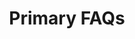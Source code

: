 ---
title: Primary FAQs
category: Marketing
paid: false
isActive: true
ltr: {"react":{"jsxCss":[{"label":"App.jsx","code":"export default () => {\n\n    const faqsList = [\n        {\n            q: \"What are some random questions to ask?\",\n            a: \"That's exactly the reason we created this random question generator. There are hundreds of random questions to choose from so you're able to find the perfect random question.\"\n        },\n        {\n            q: \"Do you include common questions?\",\n            a: \"This generator doesn't include most common questions. The thought is that you can come up with common questions on your own so most of the questions in this generator.\"\n        },\n        {\n            q: \"Can I use this for 21 questions?\",\n            a: \"Yes! there are two ways that you can use this question generator depending on what you're after. You can indicate that you want 21 questions generated.\"\n        },\n        {\n            q: \"Are these questions for girls or for boys?\",\n            a: \"The questions in this generator are gender neutral and can be used to ask either male of females (or any other gender the person identifies with).\"\n        },\n        {\n            q: \"What are some random questions to ask?\",\n            a: \"That's exactly the reason we created this random question generator. There are hundreds of random questions to choose from so you're able to find the perfect random question to ask friends.\"\n        },\n        {\n            q: \"What do you wish you had more talent doing?\",\n            a: \"If you've been searching for a way to get random questions, you've landed on the correct webpage. We created the Random Question Generator to ask you as many random questions as your heart desires.\"\n        },        \n    ]\n  \n    return (\n        <section className=\"faqs-primary\">\n            <div className=\"faqs-header\">\n                <h1>\n                    Frequently Asked Questions\n                </h1>\n                <p>\n                    Answered all frequently asked questions, Still confused? feel free to contact us.\n                </p>\n            </div>\n            <div className=\"faqs-container\">\n                {\n                    faqsList.map((item, idx) => (\n                        <div \n                            className=\"faqs-card\"\n                            key={idx}\n                        >\n                            <h4>\n                                {item.q}\n                            </h4>\n                            <p>\n                                {item.a}\n                            </p>\n                        </div>\n                    ))\n                }\n            </div>\n        </section>\n    )\n}"},{"code":".faqs-primary {\n  line-height: 1.625;\n  max-width: 1280px;\n  margin: 3rem auto 0 auto;\n  padding: 0 1rem 0 1rem;\n}\n@media (min-width: 1024px) {\n  .faqs-primary {\n    padding: 0 2rem 0 2rem;\n  }\n}\n.faqs-primary .faqs-header {\n  text-align: center;\n}\n.faqs-primary .faqs-header > * + * {\n  margin-top: 0.75rem;\n}\n.faqs-primary .faqs-header h1 {\n  font-size: 1.875rem;\n  line-height: 2.25rem;\n  color: #1f2937;\n  font-weight: 600;\n}\n.faqs-primary .faqs-header p {\n  max-width: 32rem;\n  font-size: 1.125rem;\n  line-height: 1.75rem;\n  color: #4b5563;\n  margin-left: auto;\n  margin-right: auto;\n}\n.faqs-primary .faqs-container {\n  margin-top: 3.5rem;\n  gap: 1rem;\n}\n@media (min-width: 640px) {\n  .faqs-primary .faqs-container {\n    display: grid;\n    grid-template-columns: repeat(2, minmax(0, 1fr));\n  }\n}\n@media (min-width: 1024px) {\n  .faqs-primary .faqs-container {\n    grid-template-columns: repeat(3, minmax(0, 1fr));\n  }\n}\n.faqs-primary .faqs-container .faqs-card {\n  margin-top: 1.25rem;\n}\n.faqs-primary .faqs-container .faqs-card > * + * {\n  margin-top: 0.75rem;\n}\n.faqs-primary .faqs-container .faqs-card h4 {\n  color: #374151;\n  font-size: 1.25rem;\n  line-height: 1.75rem;\n  font-weight: 500;\n}\n.faqs-primary .faqs-container .faqs-card p {\n  color: #6b7280;\n}","label":"style.css"}],"jsxTail":[{"label":"App.jsx","code":"export default () => {\n\n    const faqsList = [\n        {\n            q: \"What are some random questions to ask?\",\n            a: \"That's exactly the reason we created this random question generator. There are hundreds of random questions to choose from so you're able to find the perfect random question.\"\n        },\n        {\n            q: \"Do you include common questions?\",\n            a: \"This generator doesn't include most common questions. The thought is that you can come up with common questions on your own so most of the questions in this generator.\"\n        },\n        {\n            q: \"Can I use this for 21 questions?\",\n            a: \"Yes! there are two ways that you can use this question generator depending on what you're after. You can indicate that you want 21 questions generated.\"\n        },\n        {\n            q: \"Are these questions for girls or for boys?\",\n            a: \"The questions in this generator are gender neutral and can be used to ask either male of females (or any other gender the person identifies with).\"\n        },\n        {\n            q: \"What are some random questions to ask?\",\n            a: \"That's exactly the reason we created this random question generator. There are hundreds of random questions to choose from so you're able to find the perfect random question to ask friends.\"\n        },\n        {\n            q: \"What do you wish you had more talent doing?\",\n            a: \"If you've been searching for a way to get random questions, you've landed on the correct webpage. We created the Random Question Generator to ask you as many random questions as your heart desires.\"\n        },        \n    ]\n  \n    return (\n        <section className=\"leading-relaxed max-w-screen-xl mt-12 mx-auto px-4 md:px-8\">\n            <div className=\"space-y-3 text-center\">\n                <h1 className=\"text-3xl text-gray-800 font-semibold\">\n                    Frequently Asked Questions\n                </h1>\n                <p className=\"text-gray-600 max-w-lg mx-auto text-lg\">\n                    Answered all frequently asked questions, Still confused? feel free to contact us.\n                </p>\n            </div>\n            <div className=\"mt-14 gap-4 sm:grid sm:grid-cols-2 lg:grid-cols-3\">\n                {\n                    faqsList.map((item, idx) => (\n                        <div \n                            className=\"space-y-3 mt-5\"\n                            key={idx}\n                        >\n                            <h4 className=\"text-xl text-gray-700 font-medium\">\n                                {item.q}\n                            </h4>\n                            <p className=\"text-gray-500\">\n                                {item.a}\n                            </p>\n                        </div>\n                    ))\n                }\n            </div>\n        </section>\n    )\n}"}]},"preview":"function App() {\n  const faqsList = [{\n    q: \"What are some random questions to ask?\",\n    a: \"That's exactly the reason we created this random question generator. There are hundreds of random questions to choose from so you're able to find the perfect random question.\"\n  }, {\n    q: \"Do you include common questions?\",\n    a: \"This generator doesn't include most common questions. The thought is that you can come up with common questions on your own so most of the questions in this generator.\"\n  }, {\n    q: \"Can I use this for 21 questions?\",\n    a: \"Yes! there are two ways that you can use this question generator depending on what you're after. You can indicate that you want 21 questions generated.\"\n  }, {\n    q: \"Are these questions for girls or for boys?\",\n    a: \"The questions in this generator are gender neutral and can be used to ask either male of females (or any other gender the person identifies with).\"\n  }, {\n    q: \"What are some random questions to ask?\",\n    a: \"That's exactly the reason we created this random question generator. There are hundreds of random questions to choose from so you're able to find the perfect random question to ask friends.\"\n  }, {\n    q: \"What do you wish you had more talent doing?\",\n    a: \"If you've been searching for a way to get random questions, you've landed on the correct webpage. We created the Random Question Generator to ask you as many random questions as your heart desires.\"\n  }];\n  return /*#__PURE__*/React.createElement(\"section\", {\n    className: \"leading-relaxed max-w-screen-xl py-12 mx-auto px-4 md:px-8\"\n  }, /*#__PURE__*/React.createElement(\"div\", {\n    className: \"space-y-3 text-center\"\n  }, /*#__PURE__*/React.createElement(\"h1\", {\n    className: \"text-3xl text-gray-800 font-semibold\"\n  }, \"Frequently Asked Questions\"), /*#__PURE__*/React.createElement(\"p\", {\n    className: \"text-gray-600 max-w-lg mx-auto text-lg\"\n  }, \"Answered all frequently asked questions, Still confused? feel free to contact us.\")), /*#__PURE__*/React.createElement(\"div\", {\n    className: \"mt-14 gap-4 sm:grid sm:grid-cols-2 lg:grid-cols-3\"\n  }, faqsList.map((item, idx) => /*#__PURE__*/React.createElement(\"div\", {\n    className: \"space-y-3 mt-5\",\n    key: idx\n  }, /*#__PURE__*/React.createElement(\"h4\", {\n    className: \"text-xl text-gray-700 font-medium\"\n  }, item.q), /*#__PURE__*/React.createElement(\"p\", {\n    className: \"text-gray-500\"\n  }, item.a)))));\n}","vue":{"vueCss":[{"label":"App.vue","code":"<template>\n  <section class=\"faqs-primary\">\n    <div class=\"faqs-header\">\n      <h1>\n        Frequently Asked Questions\n      </h1>\n      <p>\n        Answered all frequently asked questions, Still confused? feel free to contact us.\n      </p>\n    </div>\n    <div class=\"faqs-container\">\n      <div v-for=\"item in faqsList\" class=\"faqs-card\">\n        <h4>\n          {{item.q}}\n        </h4>\n        <p>\n          {{item.a}}\n        </p>\n      </div>\n    </div>\n  </section>\n</template>\n\n<script>\nexport default {\n  data: function () {\n    return {\n      faqsList: [\n        {\n          q: \"What are some random questions to ask?\",\n          a: \"That's exactly the reason we created this random question generator. There are hundreds of random questions to choose from so you're able to find the perfect random question.\"\n        },\n        {\n          q: \"Do you include common questions?\",\n          a: \"This generator doesn't include most common questions. The thought is that you can come up with common questions on your own so most of the questions in this generator.\"\n        },\n        {\n          q: \"Can I use this for 21 questions?\",\n          a: \"Yes! there are two ways that you can use this question generator depending on what you're after. You can indicate that you want 21 questions generated.\"\n        },\n        {\n          q: \"Are these questions for girls or for boys?\",\n          a: \"The questions in this generator are gender neutral and can be used to ask either male of females (or any other gender the person identifies with).\"\n        },\n        {\n          q: \"What are some random questions to ask?\",\n          a: \"That's exactly the reason we created this random question generator. There are hundreds of random questions to choose from so you're able to find the perfect random question to ask friends.\"\n        },\n        {\n          q: \"What do you wish you had more talent doing?\",\n          a: \"If you've been searching for a way to get random questions, you've landed on the correct webpage. We created the Random Question Generator to ask you as many random questions as your heart desires.\"\n        },\n      ]\n    }\n  },\n}\n</script>"},{"label":"style.css","code":".faqs-primary {\n  line-height: 1.625;\n  max-width: 1280px;\n  margin: 3rem auto 0 auto;\n  padding: 0 1rem 0 1rem;\n}\n\n@media (min-width: 1024px) {\n  .faqs-primary {\n    padding: 0 2rem 0 2rem;\n  }\n}\n\n.faqs-primary .faqs-header {\n  text-align: center;\n}\n\n.faqs-primary .faqs-header>*+* {\n  margin-top: 0.75rem;\n}\n\n.faqs-primary .faqs-header h1 {\n  font-size: 1.875rem;\n  line-height: 2.25rem;\n  color: #1f2937;\n  font-weight: 600;\n}\n\n.faqs-primary .faqs-header p {\n  max-width: 32rem;\n  font-size: 1.125rem;\n  line-height: 1.75rem;\n  color: #4b5563;\n  margin-left: auto;\n  margin-right: auto;\n}\n\n.faqs-primary .faqs-container {\n  margin-top: 3.5rem;\n  gap: 1rem;\n}\n\n@media (min-width: 640px) {\n  .faqs-primary .faqs-container {\n    display: grid;\n    grid-template-columns: repeat(2, minmax(0, 1fr));\n  }\n}\n\n@media (min-width: 1024px) {\n  .faqs-primary .faqs-container {\n    grid-template-columns: repeat(3, minmax(0, 1fr));\n  }\n}\n\n.faqs-primary .faqs-container .faqs-card {\n  margin-top: 1.25rem;\n}\n\n.faqs-primary .faqs-container .faqs-card>*+* {\n  margin-top: 0.75rem;\n}\n\n.faqs-primary .faqs-container .faqs-card h4 {\n  color: #374151;\n  font-size: 1.25rem;\n  line-height: 1.75rem;\n  font-weight: 500;\n}\n\n.faqs-primary .faqs-container .faqs-card p {\n  color: #6b7280;\n}"}],"vueTail":[{"code":"<template>\n  <section class=\"leading-relaxed max-w-screen-xl mt-12 mx-auto px-4 lg:px-8\">\n    <div class=\"space-y-3 text-center\">\n      <h1 class=\"text-3xl text-gray-800 font-semibold\">\n        Frequently Asked Questions\n      </h1>\n      <p class=\"text-gray-600 max-w-lg mx-auto text-lg\">\n        Answered all frequently asked questions, Still confused? feel free to contact us.\n      </p>\n    </div>\n    <div class=\"mt-14 gap-4 sm:grid sm:grid-cols-2 lg:grid-cols-3\">\n      <div v-for=\"item in faqsList\" :key=\"item.id\" class=\"space-y-3 mt-5\">\n        <h4 class=\"text-xl text-gray-700 font-medium\">\n          {{ item.q }}\n        </h4>\n        <p class=\"text-gray-500\">\n          {{ item.a }}\n        </p>\n      </div>\n    </div>\n  </section>\n</template>\n\n<script>\nexport default {\n  data: function () {\n    return {\n      faqsList: [\n        {\n          q: \"What are some random questions to ask?\",\n          a: \"That's exactly the reason we created this random question generator. There are hundreds of random questions to choose from so you're able to find the perfect random question.\"\n        },\n        {\n          q: \"Do you include common questions?\",\n          a: \"This generator doesn't include most common questions. The thought is that you can come up with common questions on your own so most of the questions in this generator.\"\n        },\n        {\n          q: \"Can I use this for 21 questions?\",\n          a: \"Yes! there are two ways that you can use this question generator depending on what you're after. You can indicate that you want 21 questions generated.\"\n        },\n        {\n          q: \"Are these questions for girls or for boys?\",\n          a: \"The questions in this generator are gender neutral and can be used to ask either male of females (or any other gender the person identifies with).\"\n        },\n        {\n          q: \"What are some random questions to ask?\",\n          a: \"That's exactly the reason we created this random question generator. There are hundreds of random questions to choose from so you're able to find the perfect random question to ask friends.\"\n        },\n        {\n          q: \"What do you wish you had more talent doing?\",\n          a: \"If you've been searching for a way to get random questions, you've landed on the correct webpage. We created the Random Question Generator to ask you as many random questions as your heart desires.\"\n        },\n      ]\n    }\n  },\n}\n</script>","label":"App.vue"}]}}
rtl: {"vue":{"vueTail":[],"vueCss":[]},"preview":"function App() {\n  const faqsList = [{\n    q: \"ما هي بعض الأسئلة العشوائية التي يجب طرحها؟\",\n    a: \"هذا هو بالضبط سبب إنشاء مولد الأسئلة العشوائية هذا. هناك المئات من الأسئلة العشوائية للاختيار من بينها حتى تتمكن من العثور على السؤال العشوائي المثالي.\"\n  }, {\n    q: \"هل تقوم بتضمين أسئلة شائعة؟\",\n    a: \"لا يتضمن هذا المولد الأسئلة الأكثر شيوعًا. الفكرة هي أنه يمكنك طرح أسئلة شائعة بمفردك ، لذا فإن معظم الأسئلة في هذا المولد.\"\n  }, {\n    q: \"هل يمكنني استخدام هذا لـ 21 سؤالاً؟\",\n    a: \"نعم! هناك طريقتان يمكنك من خلالهما استخدام منشئ الأسئلة هذا بناءً على ما تبحث عنه. يمكنك الإشارة إلى أنك تريد إنشاء 21 سؤالاً.\"\n  }, {\n    q: \"هل هذه الأسئلة للبنات أم للفتيان؟\",\n    a: \"الأسئلة في هذا المولد محايدة بين الجنسين ويمكن استخدامها لسؤال أي ذكر من الإناث (أو أي جنس آخر يحدده الشخص).\"\n  }, {\n    q: \"ما هي بعض الأسئلة العشوائية التي يجب طرحها؟\",\n    a: \"هذا هو بالضبط سبب إنشاء مولد الأسئلة العشوائية هذا. هناك المئات من الأسئلة العشوائية للاختيار من بينها حتى تتمكن من العثور على السؤال العشوائي المثالي لطرحه على الأصدقاء.\"\n  }, {\n    q: \"ماذا تتمنى لو كان لديك المزيد من المواهب تفعل؟\",\n    a: \"إذا كنت تبحث عن طريقة للحصول على أسئلة عشوائية ، فقد وصلت إلى صفحة الويب الصحيحة. لقد أنشأنا منشئ الأسئلة العشوائية ليطرح عليك أكبر عدد من الأسئلة العشوائية التي يرغبها قلبك.\"\n  }];\n  return /*#__PURE__*/React.createElement(\"section\", {\n    className: \"leading-relaxed max-w-screen-xl py-12 mx-auto px-4 md:px-8\"\n  }, /*#__PURE__*/React.createElement(\"div\", {\n    className: \"space-y-3 text-center\"\n  }, /*#__PURE__*/React.createElement(\"h1\", {\n    className: \"text-3xl text-gray-800 font-semibold\"\n  }, \"\\u0623\\u0633\\u0626\\u0644\\u0629 \\u0645\\u0643\\u0631\\u0631\\u0629\"), /*#__PURE__*/React.createElement(\"p\", {\n    className: \"text-gray-600 max-w-lg mx-auto text-lg\"\n  }, \"\\u0623\\u062C\\u0627\\u0628 \\u0639\\u0644\\u0649 \\u062C\\u0645\\u064A\\u0639 \\u0627\\u0644\\u0623\\u0633\\u0626\\u0644\\u0629 \\u0627\\u0644\\u0645\\u062A\\u062F\\u0627\\u0648\\u0644\\u0629\\u060C \\u0647\\u0644 \\u0645\\u0627 \\u0632\\u0644\\u062A \\u0645\\u0631\\u062A\\u0628\\u0643\\u064B\\u0627\\u061F \\u0644\\u0627 \\u062A\\u062A\\u0631\\u062F\\u062F \\u0641\\u064A \\u0627\\u0644\\u0627\\u062A\\u0635\\u0627\\u0644 \\u0628\\u0646\\u0627.\")), /*#__PURE__*/React.createElement(\"div\", {\n    className: \"mt-14 gap-4 sm:grid sm:grid-cols-2 lg:grid-cols-3\"\n  }, faqsList.map((item, idx) => /*#__PURE__*/React.createElement(\"div\", {\n    className: \"space-y-3 mt-5\",\n    key: idx\n  }, /*#__PURE__*/React.createElement(\"h4\", {\n    className: \"text-xl text-gray-700 font-medium\"\n  }, item.q), /*#__PURE__*/React.createElement(\"p\", {\n    className: \"text-gray-500\"\n  }, item.a)))));\n}","react":{"jsxTail":[{"code":"export default () => {\n\n    const faqsList = [\n        {\n            q: \"ما هي بعض الأسئلة العشوائية التي يجب طرحها؟\",\n            a: \"هذا هو بالضبط سبب إنشاء مولد الأسئلة العشوائية هذا. هناك المئات من الأسئلة العشوائية للاختيار من بينها حتى تتمكن من العثور على السؤال العشوائي المثالي.\"\n        },\n        {\n            q: \"هل تقوم بتضمين أسئلة شائعة؟\",\n            a: \"لا يتضمن هذا المولد الأسئلة الأكثر شيوعًا. الفكرة هي أنه يمكنك طرح أسئلة شائعة بمفردك ، لذا فإن معظم الأسئلة في هذا المولد.\"\n        },\n        {\n            q: \"هل يمكنني استخدام هذا لـ 21 سؤالاً؟\",\n            a: \"نعم! هناك طريقتان يمكنك من خلالهما استخدام منشئ الأسئلة هذا بناءً على ما تبحث عنه. يمكنك الإشارة إلى أنك تريد إنشاء 21 سؤالاً.\"\n        },\n        {\n            q: \"هل هذه الأسئلة للبنات أم للفتيان؟\",\n            a: \"الأسئلة في هذا المولد محايدة بين الجنسين ويمكن استخدامها لسؤال أي ذكر من الإناث (أو أي جنس آخر يحدده الشخص).\"\n        },\n        {\n            q: \"ما هي بعض الأسئلة العشوائية التي يجب طرحها؟\",\n            a: \"هذا هو بالضبط سبب إنشاء مولد الأسئلة العشوائية هذا. هناك المئات من الأسئلة العشوائية للاختيار من بينها حتى تتمكن من العثور على السؤال العشوائي المثالي لطرحه على الأصدقاء.\"\n        },\n        {\n            q: \"ماذا تتمنى لو كان لديك المزيد من المواهب تفعل؟\",\n            a: \"إذا كنت تبحث عن طريقة للحصول على أسئلة عشوائية ، فقد وصلت إلى صفحة الويب الصحيحة. لقد أنشأنا منشئ الأسئلة العشوائية ليطرح عليك أكبر عدد من الأسئلة العشوائية التي يرغبها قلبك.\"\n        },        \n    ]\n  \n    return (\n        <section className=\"leading-relaxed max-w-screen-xl py-12 mx-auto px-4 md:px-8\">\n            <div className=\"space-y-3 text-center\">\n                <h1 className=\"text-3xl text-gray-800 font-semibold\">\n                    أسئلة متكررة\n                </h1>\n                <p className=\"text-gray-600 max-w-lg mx-auto text-lg\">\n                    أجاب على جميع الأسئلة المتداولة، هل ما زلت مرتبكًا؟ لا تتردد في الاتصال بنا.\n                </p>\n            </div>\n            <div className=\"mt-14 gap-4 sm:grid sm:grid-cols-2 lg:grid-cols-3\">\n                {\n                    faqsList.map((item, idx) => (\n                        <div \n                            className=\"space-y-3 mt-5\"\n                            key={idx}\n                        >\n                            <h4 className=\"text-xl text-gray-700 font-medium\">\n                                {item.q}\n                            </h4>\n                            <p className=\"text-gray-500\">\n                                {item.a}\n                            </p>\n                        </div>\n                    ))\n                }\n            </div>\n        </section>\n    )\n}","label":"App.jsx"}],"jsxCss":[{"code":"export default () => {\n\n    const faqsList = [\n        {\n            q: \"ما هي بعض الأسئلة العشوائية التي يجب طرحها؟\",\n            a: \"هذا هو بالضبط سبب إنشاء مولد الأسئلة العشوائية هذا. هناك المئات من الأسئلة العشوائية للاختيار من بينها حتى تتمكن من العثور على السؤال العشوائي المثالي.\"\n        },\n        {\n            q: \"هل تقوم بتضمين أسئلة شائعة؟\",\n            a: \"لا يتضمن هذا المولد الأسئلة الأكثر شيوعًا. الفكرة هي أنه يمكنك طرح أسئلة شائعة بمفردك ، لذا فإن معظم الأسئلة في هذا المولد.\"\n        },\n        {\n            q: \"هل يمكنني استخدام هذا لـ 21 سؤالاً؟\",\n            a: \"نعم! هناك طريقتان يمكنك من خلالهما استخدام منشئ الأسئلة هذا بناءً على ما تبحث عنه. يمكنك الإشارة إلى أنك تريد إنشاء 21 سؤالاً.\"\n        },\n        {\n            q: \"هل هذه الأسئلة للبنات أم للفتيان؟\",\n            a: \"الأسئلة في هذا المولد محايدة بين الجنسين ويمكن استخدامها لسؤال أي ذكر من الإناث (أو أي جنس آخر يحدده الشخص).\"\n        },\n        {\n            q: \"ما هي بعض الأسئلة العشوائية التي يجب طرحها؟\",\n            a: \"هذا هو بالضبط سبب إنشاء مولد الأسئلة العشوائية هذا. هناك المئات من الأسئلة العشوائية للاختيار من بينها حتى تتمكن من العثور على السؤال العشوائي المثالي لطرحه على الأصدقاء.\"\n        },\n        {\n            q: \"ماذا تتمنى لو كان لديك المزيد من المواهب تفعل؟\",\n            a: \"إذا كنت تبحث عن طريقة للحصول على أسئلة عشوائية ، فقد وصلت إلى صفحة الويب الصحيحة. لقد أنشأنا منشئ الأسئلة العشوائية ليطرح عليك أكبر عدد من الأسئلة العشوائية التي يرغبها قلبك.\"\n        },        \n    ]\n  \n    return (\n        <section className=\"faqs-primary\">\n            <div className=\"faqs-header\">\n                <h1>\n                     أسئلة متكررة\n                </h1>\n                <p>\n                    أجاب على جميع الأسئلة المتداولة، هل ما زلت مرتبكًا؟ لا تتردد في الاتصال بنا.\n                </p>\n            </div>\n            <div className=\"faqs-container\">\n                {\n                    faqsList.map((item, idx) => (\n                        <div \n                            className=\"faqs-card\"\n                            key={idx}\n                        >\n                            <h4>\n                                {item.q}\n                            </h4>\n                            <p>\n                                {item.a}\n                            </p>\n                        </div>\n                    ))\n                }\n            </div>\n        </section>\n    )\n}","label":"App.jsx"},{"label":"style.css","code":".faqs-primary {\n  line-height: 1.625;\n  max-width: 1280px;\n  margin: 3rem auto 0 auto;\n  padding: 0 1rem 0 1rem;\n}\n@media (min-width: 1024px) {\n  .faqs-primary {\n    padding: 0 2rem 0 2rem;\n  }\n}\n.faqs-primary .faqs-header {\n  text-align: center;\n}\n.faqs-primary .faqs-header > * + * {\n  margin-top: 0.75rem;\n}\n.faqs-primary .faqs-header h1 {\n  font-size: 1.875rem;\n  line-height: 2.25rem;\n  color: #1f2937;\n  font-weight: 600;\n}\n.faqs-primary .faqs-header p {\n  max-width: 32rem;\n  font-size: 1.125rem;\n  line-height: 1.75rem;\n  color: #4b5563;\n  margin-left: auto;\n  margin-right: auto;\n}\n.faqs-primary .faqs-container {\n  margin-top: 3.5rem;\n  gap: 1rem;\n}\n@media (min-width: 640px) {\n  .faqs-primary .faqs-container {\n    display: grid;\n    grid-template-columns: repeat(2, minmax(0, 1fr));\n  }\n}\n@media (min-width: 1024px) {\n  .faqs-primary .faqs-container {\n    grid-template-columns: repeat(3, minmax(0, 1fr));\n  }\n}\n.faqs-primary .faqs-container .faqs-card {\n  margin-top: 1.25rem;\n}\n.faqs-primary .faqs-container .faqs-card > * + * {\n  margin-top: 0.75rem;\n}\n.faqs-primary .faqs-container .faqs-card h4 {\n  color: #374151;\n  font-size: 1.25rem;\n  line-height: 1.75rem;\n  font-weight: 500;\n}\n.faqs-primary .faqs-container .faqs-card p {\n  color: #6b7280;\n}"}]}}
slug: /faqs
id: 36e5d34e-1732-4119-af53-356f7ea0f73c
created_at: 1
---